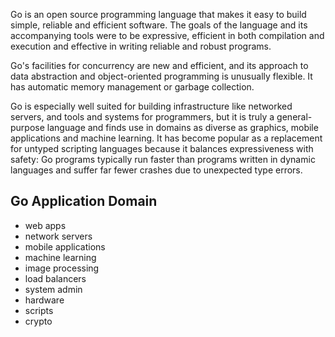 Go is an open source programming language that makes it easy to build simple, reliable and efficient software. The goals of the language and its accompanying tools were to be expressive, efficient in both compilation and execution and effective in writing reliable and robust programs.

Go's facilities for concurrency are new and efficient, and its approach to data abstraction and object-oriented programming is unusually flexible. It has automatic memory management or garbage collection.

Go is especially well suited for building infrastructure like networked servers, and tools and systems for programmers, but it is truly a general-purpose language and finds use in domains as diverse as graphics, mobile applications and machine learning. It has become popular as a replacement for untyped scripting languages because it balances expressiveness with safety: Go programs typically run faster than programs written in dynamic languages and suffer far fewer crashes due to unexpected type errors.

## Go Application Domain

- web apps
- network servers
- mobile applications
- machine learning
- image processing
- load balancers
- system admin
- hardware
- scripts
- crypto
